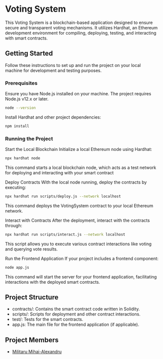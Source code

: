 # Voting System

This Voting System is a blockchain-based application designed to ensure secure and transparent voting mechanisms. It utilizes Hardhat, an Ethereum development environment for compiling, deploying, testing, and interacting with smart contracts.

## Getting Started
Follow these instructions to set up and run the project on your local machine for development and testing purposes.

### Prerequisites
Ensure you have Node.js installed on your machine. The project requires Node.js v12.x or later.

```bash
node --version
```
Install Hardhat and other project dependencies:

```bash
npm install
```

### Running the Project

Start the Local Blockchain
Initialize a local Ethereum node using Hardhat:

```bash
npx hardhat node
```

This command starts a local blockchain node, which acts as a test network for deploying and interacting with your smart contract

Deploy Contracts
With the local node running, deploy the contracts by executing:

```bash
npx hardhat run scripts/deploy.js --network localhost
```

This command deploys the VotingSystem contract to your local Ethereum network.

Interact with Contracts
After the deployment, interact with the contracts through:

```bash
npx hardhat run scripts/interact.js --network localhost
```

This script allows you to execute various contract interactions like voting and querying vote results.

Run the Frontend Application
If your project includes a frontend component:

```bash
node app.js
```
This command will start the server for your frontend application, facilitating interactions with the deployed smart contracts.

## Project Structure

- contracts/: Contains the smart contract code written in Solidity.
- scripts/: Scripts for deployment and other contract interactions.
- test/: Tests for the smart contracts.
- app.js: The main file for the frontend application (if applicable).

## Project Members

- <a href="https://readme.com](https://github.com/MihaiMilitaru/" >Militaru Mihai-Alexandru</a>

